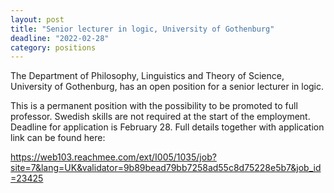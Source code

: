 ```yaml
---
layout: post
title: "Senior lecturer in logic, University of Gothenburg"
deadline: "2022-02-28"
category: positions
---
```

The Department of Philosophy, Linguistics and Theory of Science, University of
Gothenburg, has an open position for a senior lecturer in logic.

This is a permanent position with the possibility to be promoted to full
professor. Swedish skills are not required at the start of the employment.
Deadline for application is February 28. Full details together with application
link can be found here:

<https://web103.reachmee.com/ext/I005/1035/job?site=7&lang=UK&validator=9b89bead79bb7258ad55c8d75228e5b7&job_id=23425>
